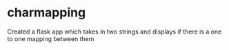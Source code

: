 # charmapping

Created a flask app which takes in two strings and displays if there is a one to one mapping between them 
